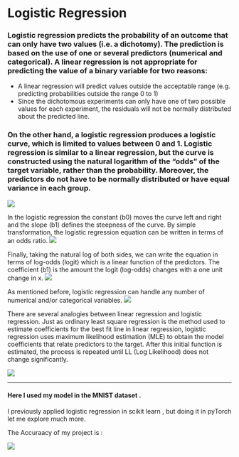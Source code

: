 # Logistic Regression

### Logistic regression predicts the probability of an outcome that can only have two values (i.e. a dichotomy). The prediction is based on the use of one or several predictors (numerical and categorical). A linear regression is not appropriate for predicting the value of a binary variable for two reasons:		
- A linear regression will predict values outside the acceptable range (e.g. predicting probabilities
outside the range 0 to 1)
- Since the dichotomous experiments can only have one of two possible values for each experiment, the residuals will not be normally distributed about the predicted line.
### On the other hand, a logistic regression produces a logistic curve, which is limited to values between 0 and 1. Logistic regression is similar to a linear regression, but the curve is constructed using the natural logarithm of the “odds” of the target variable, rather than the probability. Moreover, the predictors do not have to be normally distributed or have equal variance in each group.		
![](http://www.saedsayad.com/images/LogReg_1.png)

In the logistic regression the constant (b0) moves the curve left and right and the slope (b1) defines the steepness of the curve. By simple transformation, the logistic regression equation can be written in terms of an odds ratio.
![](http://www.saedsayad.com/images/Logistic_odd.png)
		
Finally, taking the natural log of both sides, we can write the equation in terms of log-odds (logit) which is a linear function of the predictors. The coefficient (b1) is the amount the logit (log-odds) changes with a one unit change in x. 
![](http://www.saedsayad.com/images/Logit.png)

As mentioned before, logistic regression can handle any number of numerical and/or categorical variables.
![](http://www.saedsayad.com/images/LogReg_eq.png)

There are several analogies between linear regression and logistic regression. Just as ordinary least square regression is the method used to estimate coefficients for the best fit line in linear regression, logistic regression uses maximum likelihood estimation (MLE) to obtain the model coefficients that relate predictors to the target. After this initial function is estimated, the process is repeated until LL (Log Likelihood) does not change significantly. 	

![](http://www.saedsayad.com/images/LogReg_mle.png)

--------------------------------------------------------------------------------------------------------------------

#### Here I used my model in the MNIST dataset .

I previously applied logistic regression in scikit learn , but doing it in pyTorch let me explore much more.

The Accuraacy of my project is :

![](https://image.ibb.co/nnc7fn/Screen_Shot_2018_02_15_at_9_20_01_PM.png)
